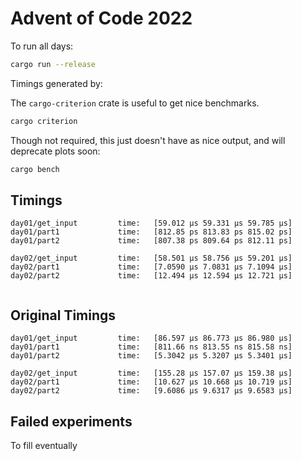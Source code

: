 # Advent of Code 2022

To run all days:

```sh
cargo run --release
```

Timings generated by:

The `cargo-criterion` crate is useful to get nice benchmarks.

```sh
cargo criterion
```

Though not required, this just doesn't have as nice output, and will deprecate plots soon:

```sh
cargo bench
```

## Timings

```
day01/get_input         time:   [59.012 µs 59.331 µs 59.785 µs]
day01/part1             time:   [812.85 ps 813.83 ps 815.02 ps]
day01/part2             time:   [807.38 ps 809.64 ps 812.11 ps]

day02/get_input         time:   [58.501 µs 58.756 µs 59.201 µs]
day02/part1             time:   [7.0590 µs 7.0831 µs 7.1094 µs]
day02/part2             time:   [12.494 µs 12.594 µs 12.721 µs]


```

## Original Timings

```
day01/get_input         time:   [86.597 µs 86.773 µs 86.980 µs]
day01/part1             time:   [811.66 ns 813.55 ns 815.58 ns]
day01/part2             time:   [5.3042 µs 5.3207 µs 5.3401 µs]

day02/get_input         time:   [155.28 µs 157.07 µs 159.38 µs]
day02/part1             time:   [10.627 µs 10.668 µs 10.719 µs]
day02/part2             time:   [9.6086 µs 9.6317 µs 9.6583 µs]
```

## Failed experiments

To fill eventually
